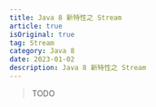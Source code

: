 ```yaml
---
title: Java 8 新特性之 Stream
article: true
isOriginal: true
tag: Stream
category: Java 8
date: 2023-01-02
description: Java 8 新特性之 Stream
---
```


>TODO